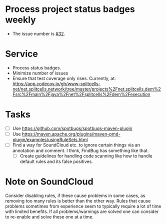 # Process project status badges weekly

* The issue number is [\#32](https://codeberg.org/splitcells-net/net.splitcells.network.community/issues/32).

# Service

* Process status badges.
* Minimize number of issues
* Ensure that test coverage only rises. Currently, at: https://app.codecov.io/gh/www-splitcells-net/net.splitcells.network/tree/master/projects%2Fnet.splitcells.dem%2Fsrc%2Fmain%2Fjava%2Fnet%2Fsplitcells%2Fdem%2Fexecution

# Tasks

* [ ] Use https://github.com/spotbugs/spotbugs-maven-plugin
* [ ] Use https://maven.apache.org/plugins/maven-pmd-plugin/examples/usingRuleSets.html
* [ ] Find a way for SoundCloud etc. to ignore certain things via an annotation and comment.
  I think, FindBug has something like that.
  * [ ] Create guidelines for handling code scanning like how to handle default rules and its false positives.

# Note on SoundCloud

Consider disabling rules, if these cause problems in some cases,
as removing too many rules is better than the other way.
Rules that cause problems sometimes from experience seem to typically require a lot of time with limited benefits.
If all problems/warnings are solved one can consider to re-enable and solve these one at a time.